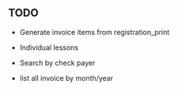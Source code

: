 ## TODO

- Generate invoice items from registration_print

- Individual lessons
- Search by check payer
- list all invoice by month/year